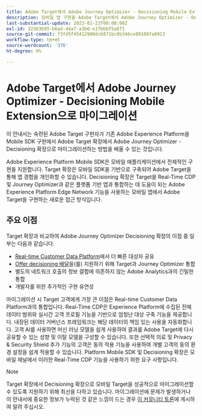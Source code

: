 ```yaml
---
title: Adobe Target에서 Adobe Journey Optimizer - Decisioning Mobile Extension으로 마이그레이션
description: 모바일 앱 구현을 Adobe Target에서 Adobe Journey Optimizer - Decisioning 확장으로 마이그레이션하는 방법을 알아봅니다
last-substantial-update: 2023-02-23T00:00:00Z
exl-id: 32363b95-b6ad-44af-a3b0-e1fbbbf5a8f1
source-git-commit: f3fd5f45412900dcb871bc0b346ce89108fa8913
workflow-type: tm+mt
source-wordcount: '376'
ht-degree: 0%

---
```


# Adobe Target에서 Adobe Journey Optimizer - Decisioning Mobile Extension으로 마이그레이션

이 안내서는 숙련된 Adobe Target 구현자가 기존 Adobe Experience Platform을 Mobile SDK 구현에서 Adobe Target 확장에서 Adobe Journey Optimizer - Decisioning 확장으로 마이그레이션하는 방법을 배울 수 있는 것입니다.

Adobe Experience Platform Mobile SDK은 모바일 애플리케이션에서 전체적인 구현을 지원합니다. Target 확장은 모바일 SDK을 기반으로 구축되어 Adobe Target을 통해 앱 경험을 개인화할 수 있습니다. Decisioning 확장은 Target을 Real-Time CDP 및 Journey Optimizer과 같은 플랫폼 기반 앱과 통합하는 데 도움이 되는 Adobe Experience Platform Edge Network 기능을 사용하는 모바일 앱에서 Adobe Target을 구현하는 새로운 접근 방식입니다.

## 주요 이점

Target 확장과 비교하여 Adobe Journey Optimizer Decisioning 확장의 이점 중 일부는 다음과 같습니다.

* [Real-time Customer Data Platform](https://experienceleague.adobe.com/docs/platform-learn/tutorials/experience-cloud/next-hit-personalization.html?lang=ko-KR)에서 더 빠른 대상자 공유
* [Offer decisioning 배달](https://experienceleague.adobe.com/docs/target/using/integrate/ajo/offer-decision.html)을(를) 지원하기 위해 Target과 Journey Optimizer 통합
* 별도의 네트워크 호출의 정보 결합에 의존하지 않는 Adobe Analytics과의 긴밀한 통합
* 개발자를 위한 추가적인 구현 유연성

마이그레이션 시 Target 고객에게 가장 큰 이점은 Real-time Customer Data Platform과의 통합입니다. Real-Time CDP은 Experience Platform에 수집된 전체 데이터 범위와 실시간 고객 프로필 기능을 기반으로 엄청난 대상 구축 기능을 제공합니다. 내장된 데이터 거버넌스 프레임워크는 해당 데이터의 책임 있는 사용을 자동화합니다. 고객 AI를 사용하면 머신 러닝 모델을 쉽게 사용하여 결과를 Adobe Target에 다시 공유할 수 있는 성향 및 이탈 모델을 구성할 수 있습니다. 또한 선택적 의료 및 Privacy &amp; Security Shield 추가 기능의 고객은 동의 적용 기능을 사용하여 개별 고객의 동의 환경 설정을 쉽게 적용할 수 있습니다. Platform Mobile SDK 및 Decisioning 확장은 모바일 채널에서 이러한 Real-Time CDP 기능을 사용하기 위한 요구 사항입니다.


>[!NOTE]
>
>Target 확장에서 Decisioning 확장으로 모바일 Target을 성공적으로 마이그레이션할 수 있도록 지원하기 위해 최선을 다하고 있습니다. 마이그레이션에 문제가 발생하거나 이 안내서에 중요한 정보가 누락된 것 같은 느낌이 드는 경우 [이 커뮤니티 토론](https://experienceleaguecommunities.adobe.com/t5/adobe-experience-platform-data/tutorial-discussion-migrate-target-from-at-js-to-web-sdk/m-p/575587#M463)에 게시하여 알려 주십시오.
